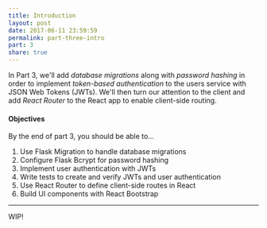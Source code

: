 ```yaml
---
title: Introduction
layout: post
date: 2017-06-11 23:59:59
permalink: part-three-intro
part: 3
share: true
---
```


In Part 3, we'll add *database migrations* along with *password hashing* in order to implement *token-based authentication* to the users service with JSON Web Tokens (JWTs). We'll then turn our attention to the client and add *React Router* to the React app to enable client-side routing.

#### Objectives

By the end of part 3, you should be able to...

1. Use Flask Migration to handle database migrations
1. Configure Flask Bcrypt for password hashing
1. Implement user authentication with JWTs
1. Write tests to create and verify JWTs and user authentication
1. Use React Router to define client-side routes in React
1. Build UI components with React Bootstrap

---

WIP!
